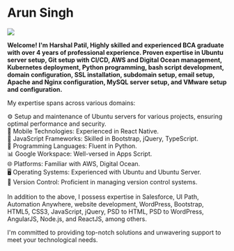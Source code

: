 # Arun Singh
<img src="https://www.teamob.ai/images/harshal.gif">

<b>Welcome! I'm Harshal Patil, Highly skilled and experienced BCA graduate with over 4 years of professional experience. Proven expertise in Ubuntu server setup, Git setup with CI/CD, AWS and Digital Ocean management, Kubernetes deployment, Python programming, bash script development, domain configuration, SSL installation, subdomain setup, email setup, Apache and Nginx configuration, MySQL server setup, and VMware setup and configuration.</b>

My expertise spans across various domains:

⚙️ Setup and maintenance of Ubuntu servers for various projects, ensuring optimal performance and security.<br>
📱 Mobile Technologies: Experienced in React Native.<br>
📜 JavaScript Frameworks: Skilled in Bootstrap, jQuery, TypeScript.<br>
🐍 Programming Languages: Fluent in Python.<br>
📊 Google Workspace: Well-versed in Apps Script.<br>
🌐 Platforms: Familiar with AWS, Digital Ocean.<br>
🖥️ Operating Systems: Experienced with Ubuntu and Ubuntu Server.<br>
🔄 Version Control: Proficient in managing version control systems.<br><br>
In addition to the above, I possess expertise in Salesforce, UI Path, Automation Anywhere, website development, WordPress, Bootstrap, HTML5, CSS3, JavaScript, jQuery, PSD to HTML, PSD to WordPress, AngularJS, Node.js, and ReactJS, among others.

I'm committed to providing top-notch solutions and unwavering support to meet your technological needs.









